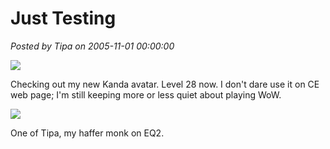 # Just Testing

*Posted by Tipa on 2005-11-01 00:00:00*

![](../../../images/kanda_28.gif)

Checking out my new Kanda avatar. Level 28 now. I don't dare use it on CE web page; I'm still keeping more or less quiet about playing WoW.

![](../../../images/tipa_eq2_monk.jpg)

One of Tipa, my haffer monk on EQ2.
